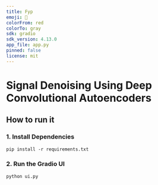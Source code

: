 ```yaml
---
title: Fyp
emoji: 👀
colorFrom: red
colorTo: gray
sdk: gradio
sdk_version: 4.13.0
app_file: app.py
pinned: false
license: mit
---
```



# Signal Denoising Using Deep Convolutional Autoencoders

## How to run it

### 1. Install Dependencies

```text
pip install -r requirements.txt
```

### 2. Run the Gradio UI

```text
python ui.py
```